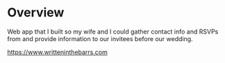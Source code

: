 # Overview

Web app that I built so my wife and I could gather contact info and RSVPs from
and provide information to our invitees before our wedding.

https://www.writteninthebarrs.com
